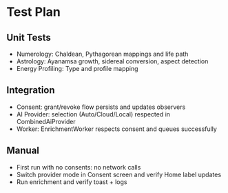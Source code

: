 # Test Plan

## Unit Tests
- Numerology: Chaldean, Pythagorean mappings and life path
- Astrology: Ayanamsa growth, sidereal conversion, aspect detection
- Energy Profiling: Type and profile mapping

## Integration
- Consent: grant/revoke flow persists and updates observers
- AI Provider: selection (Auto/Cloud/Local) respected in CombinedAiProvider
- Worker: EnrichmentWorker respects consent and queues successfully

## Manual
- First run with no consents: no network calls
- Switch provider mode in Consent screen and verify Home label updates
- Run enrichment and verify toast + logs

